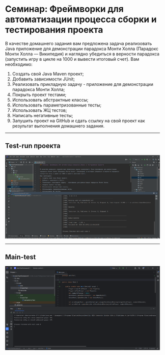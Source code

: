 # Семинар: Фреймворки для автоматизации процесса сборки и тестирования проекта

В качестве домашнего задания вам предложена задача реализовать Java приложение для демонстрации 
парадокса Монти Холла (Парадокс Монти Холла — Википедия) и наглядно убедиться в верности парадокса 
(запустить игру в цикле на 1000 и вывести итоговый счет).
Вам необходимо:
1. Создать свой Java Maven проект;
2. Добавить зависимости JUnit;
3. Реализовать прикладную задачу - приложение для демонстрации парадокса Монти Холла;
4. Покрыть проект тестами;
5. Использовать абстрактные классы;
6. Использовать параметризованные тесты;
7. Использовать ЖЦ тестов;
8. Написать негативные тесты;
9. Запушить проект на GitHub и сдать ссылку на свой проект как результат выполнения домашнего задания.

-------------------------------------------------------------------
## Test-run проекта
![](Homework1.png)

-------------------------------------------------------------------
## Main-test
![Homework1_Main.png](Homework1_Main.png)